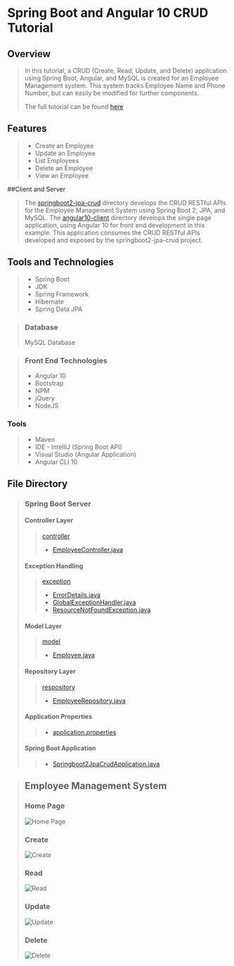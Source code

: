 # Spring Boot and Angular 10 CRUD Tutorial 

 ## Overview 
> In this tutorial, a CRUD (Create, Read, Update, and Delete) application using Spring Boot, Angular, and MySQL is created for an Employee Management system. 
> This system tracks Employee Name and Phone Number, but can easily be modified for further components. 
> 
> The full tutorial can be found [here](./AngularSpringBootTraining.pdf)

## Features 
> * Create an Employee 
> * Update an Employee 
> * List Employees 
> * Delete an Employee 
> * View an Employee

##Client and Server 
> The [springboot2-jpa-crud](./springboot2-jpa-crud) directory develops the CRUD RESTful APIs for the Employee Management System using Spring Boot 2, JPA, and MySQL. 
> The [angular10-client](./angular10-springboot-client) directory develops the single page application, using Angular 10 for front end development in this example. This application consumes the CRUD RESTful APIs developed and exposed by the springboot2-jpa-crud project. 


## Tools and Technologies 
> * Spring Boot 
> * JDK 
> * Spring Framework 
> * Hibernate
> * Spring Data JPA

> ### Database 
> MySQL Database 

> ### Front End Technologies 
> * Angular 10
> * Bootstrap 
> * NPM 
> * jQuery 
> * NodeJS

### Tools
> * Maven 
> * IDE - IntelliJ (Spring Boot API)
> * Visual Studio (Angular Application)
> * Angular CLI 10 


## File Directory 
> ### Spring Boot Server
> #### Controller Layer 
>>[controller](./SpringBoot-CRUD/springboot2-jpa-crud/src/main/java/net/guides/springboot2/springboot2jpacrud/controller)
>> * [EmployeeController.java](./SpringBoot-CRUD/springboot2-jpa-crud/src/main/java/net/guides/springboot2/springboot2jpacrud/controller/EmployeeController.java)
>
> #### Exception Handling 
>>[exception](./SpringBoot-CRUD/springboot2-jpa-crud/src/main/java/net/guides/springboot2/springboot2jpacrud/exception)
>> * [ErrorDetails.java](./SpringBoot-CRUD/springboot2-jpa-crud/src/main/java/net/guides/springboot2/springboot2jpacrud/exception/ErrorDetails.java)
>> * [GlobalExceptionHandler.java](./SpringBoot-CRUD/springboot2-jpa-crud/src/main/java/net/guides/springboot2/springboot2jpacrud/exception/GlobalExceptionHandler.java)
>> * [ResourceNotFoundException.java](./SpringBoot-CRUD/springboot2-jpa-crud/src/main/java/net/guides/springboot2/springboot2jpacrud/exception/ResourceNotFoundException.java) 
>
> #### Model Layer
>>[model](./SpringBoot-CRUD/springboot2-jpa-crud/src/main/java/net/guides/springboot2/springboot2jpacrud/model)
>> * [Employee.java](./SpringBoot-CRUD/springboot2-jpa-crud/src/main/java/net/guides/springboot2/springboot2jpacrud/model/employee.java)
>
> #### Repository Layer 
>>[respository](./SpringBoot-CRUD/springboot2-jpa-crud/src/main/java/net/guides/springboot2/springboot2jpacrud/repository)
>> * [EmployeeRepository.java](./SpringBoot-CRUD/springboot2-jpa-crud/src/main/java/net/guides/springboot2/springboot2jpacrud/repository/EmployeeRepository.java)
>
> #### Application Properties 
>> * [application.properties](./SpringBoot-CRUD/springboot2-jpa-crud/src/resources/application.properties)
> 
> #### Spring Boot Application 
>> * [Springboot2JpaCrudApplication.java](./SpringBoot-CRUD/springboot2-jpa-crud/src/main/java/net/guides/springboot2/springboot2jpacrud/Springboot2JpacrudApplication.java)

> ## Employee Management System 
> ### Home Page
> ![Home Page](./SpringBoot-CRUD/img/home.png)
> ### Create
> ![Create](./SpringBoot-CRUD/img/create.png)
> ### Read
> ![Read](./SpringBoot-CRUD/img/read.png)
> ### Update
> ![Update](./SpringBoot-CRUD/img/update.png)
> ### Delete
> ![Delete](./SpringBoot-CRUD/img/delete.png)
